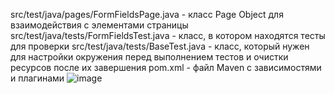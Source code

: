 src/test/java/pages/FormFieldsPage.java - класс Page Object для взаимодействия с элементами страницы
src/test/java/tests/FormFieldsTest.java - класс, в котором находятся тесты для проверки
src/test/java/tests/BaseTest.java - класс, который нужен для настройки окружения перед выполнением тестов и очистки ресурсов после их завершения
pom.xml - файл Maven с зависимостями и плагинами
![image](https://github.com/user-attachments/assets/45fd3b94-bba6-43c8-a363-e3ba86235422)

